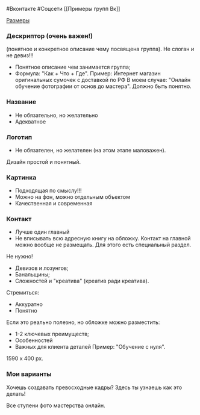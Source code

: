 #Вконтакте #Соцсети 
[[Примеры групп Вк]]

[Размеры](https://business.vk.com/articles/razmeri-izobrazhenii-dlya-oformleniya-soobschestva/)
### Дескриптор (очень важен!)
(понятное и конкретное описание чему посвящена группа). Не слоган и не девиз!!!
- Понятное описание чем занимается группа;
- Формула: "Как + Что + Где".
Пример: Интернет магазин оригинальных сумочек с доставкой по РФ
В моем случае: "Онлайн обучение фотографии от основ до мастера".
Должно быть понятно.

### Название
- Не обязательно, но желательно
- Адекватное
### Логотип
- Не обязателен, но желателен (на этом этапе маловажен).

Дизайн простой и понятный.

### Картинка
- Подходящая по смыслу!!!
- Можно на фон, можно отдельным объектом
- Качественная и современная

### Контакт
- Лучше один главный
- Не вписывать всю адресную книгу на обложку.
Контакт на главной можно вообще не размещать. Для этого есть специальный раздел.

Не нужно!
- Девизов и лозунгов;
- Банальщины;
- Сложностей и "креатива" (креатив ради креатива).

Стремиться:
- Аккуратно
- Понятно

Если это реально полезно, но обложке можно разместить:
- 1-2 ключевых преимуществ;
- Особенностей
- Важных для клиента деталей
Пример: "Обучение с нуля".

1590 х 400 рх.
### Мои варианты
Хочешь создавать превосходные кадры?
Здесь ты узнаешь как это делать!

Все ступени фото мастерства онлайн.